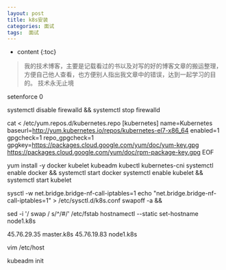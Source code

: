 ```yaml
---
layout: post
title: k8s安装
categories: 面试
tags:  面试
---
```


* content
{:toc}

> 我的技术博客，主要是记载看过的书以及对写的好的博客文章的搬运整理，方便自己他人查看，也方便别人指出我文章中的错误，达到一起学习的目的。
> 技术永无止境





setenforce 0

systemctl disable firewalld && systemctl stop firewalld

cat <<EOF > /etc/yum.repos.d/kubernetes.repo 
[kubernetes] 
name=Kubernetes 
baseurl=http://yum.kubernetes.io/repos/kubernetes-el7-x86_64 
enabled=1 
gpgcheck=1 
repo_gpgcheck=1 
gpgkey=https://packages.cloud.google.com/yum/doc/yum-key.gpg 
   https://packages.cloud.google.com/yum/doc/rpm-package-key.gpg 
EOF

yum install -y docker kubelet kubeadm kubectl kubernetes-cni
systemctl enable docker && systemctl start docker
systemctl enable kubelet && systemctl start kubelet


sysctl -w net.bridge.bridge-nf-call-iptables=1
echo "net.bridge.bridge-nf-call-iptables=1" > /etc/sysctl.d/k8s.conf
swapoff -a &&

sed -i '/ swap / s/^/#/' /etc/fstab
hostnamectl --static set-hostname node1.k8s

45.76.29.35 master.k8s
45.76.19.83 node1.k8s

vim /etc/host

kubeadm init

